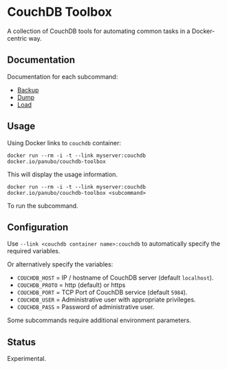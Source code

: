 # CouchDB Toolbox

A collection of CouchDB tools for automating common tasks in a Docker-centric way.

## Documentation

Documentation for each subcommand:

- [Backup](commands/backup.md)
- [Dump](commands/dump.md)
- [Load](commands/load.md)

## Usage

Using Docker links to `couchdb` container:

```docker run --rm -i -t --link myserver:couchdb docker.io/panubo/couchdb-toolbox```

This will display the usage information.

```docker run --rm -i -t --link myserver:couchdb docker.io/panubo/couchdb-toolbox <subcommand>```

To run the subcommand.

## Configuration

Use `--link <couchdb container name>:couchdb` to automatically specify the required variables.

Or alternatively specify the variables:

- `COUCHDB_HOST` = IP / hostname of CouchDB server (default `localhost`).
- `COUCHDB_PROTO` = http (default) or https
- `COUCHDB_PORT` = TCP Port of CouchDB service (default `5984`).
- `COUCHDB_USER` = Administrative user with appropriate privileges.
- `COUCHDB_PASS` = Password of administrative user.

Some subcommands require additional environment parameters.

## Status

Experimental.
